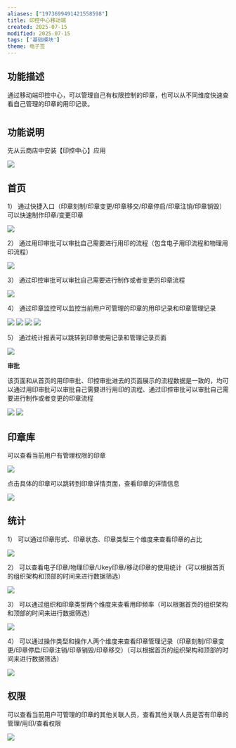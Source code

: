 ```yaml
---
aliases: ["1973699491421558598"]
title: 印控中心移动端
created: 2025-07-15
modified: 2025-07-15
tags: ['基础模块']
theme: 电子签
---
```


##

## **功能描述**

通过移动端印控中心，可以管理自己有权限控制的印章，也可以从不同维度快速查看自己管理的印章的用印记录。

#

## **功能说明**

先从云商店中安装【印控中心】应用

![](10cb6f24b4915340e1dfbfd1f5253f36.jpg)

## **首页**

1） 通过快捷入口（印章刻制/印章变更/印章移交/印章停启/印章注销/印章销毁）可以快速制作印章/变更印章

![](44692de8410936826a3b02a6754b5382.jpg)

2） 通过用印审批可以审批自己需要进行用印的流程（包含电子用印流程和物理用印流程）

![](4084736514870cd04d2d1a14c7456068.jpg)

3） 通过印控审批可以审批自己需要进行制作或者变更的印章流程

![](e54b6f61f89c417288b84d87463a1490.jpg)

4） 通过印章监控可以监控当前用户可管理的印章的用印记录和印章管理记录

![](21244a1f7d2ddb4c34a21258c296879f.jpg)  ![](bb38e0ce0963f40c22f4c6f38467e832.jpg) ![](3ea24e720f6b4c91b9b5d6cefdf8c447.jpg) ![](fa2c60cbadeb73c5e88b48ca8087433a.jpg)

5） 通过统计报表可以跳转到印章使用记录和管理记录页面

![](98be3875b929d2e09a347879b1dd4289.jpg)

**审批**

该页面和从首页的用印审批、印控审批进去的页面展示的流程数据是一致的，均可以通过用印审批可以审批自己需要进行用印的流程、通过印控审批可以审批自己需要进行制作或者变更的印章流程

![](b8316358115233e72ad58062f98cca83.jpg)  ![](8cccdf76fe57eb11cc56873973680dfe.jpg)

## **印章库**

可以查看当前用户有管理权限的印章

![](d84959aaf67748c30070d249d6f23af8.jpg)

点击具体的印章可以跳转到印章详情页面，查看印章的详情信息

![](8cfd276ef7b7c1c3d626bf5070bcf734.jpg)

## **统计**

1） 可以通过印章形式、印章状态、印章类型三个维度来查看印章的占比

![](2e8912691c2726ee3b21bc11a60e6db6.jpg)

2） 可以查看电子印章/物理印章/Ukey印章/移动印章的使用统计（可以根据首页的组织架构和顶部的时间来进行数据筛选）

![](d9348cb4151166abddd595e383220f65.jpg)

3） 可以通过组织和印章类型两个维度来查看用印频率（可以根据首页的组织架构和顶部的时间来进行数据筛选）

![](956de31a08737ed82f12c6a6b38f7c49.jpg)

4） 可以通过操作类型和操作人两个维度来查看印章管理记录（印章刻制/印章变更/印章停启/印章注销/印章销毁/印章移交）（可以根据首页的组织架构和顶部的时间来进行数据筛选）

![](efa2eafeda15b4332fc0c3d34c6ce93a.jpg)

## **权限**

可以查看当前用户可管理的印章的其他关联人员，查看其他关联人员是否有印章的管理/用印/查看权限

![](dd19068ff5e0bfa9a3ff84af7e83e491.jpg)